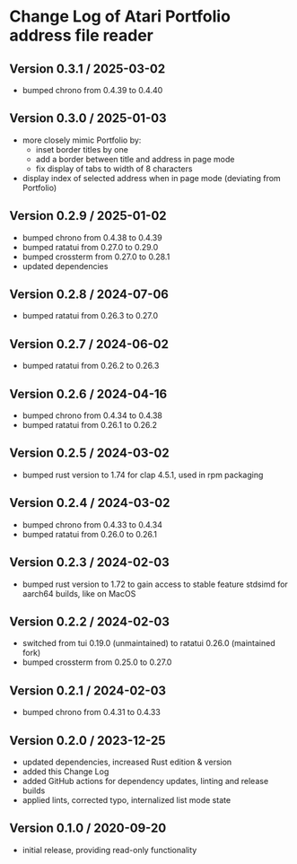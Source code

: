 Change Log of Atari Portfolio address file reader
=================================================

Version 0.3.1 / 2025-03-02
--------------------------
- bumped chrono from 0.4.39 to 0.4.40

Version 0.3.0 / 2025-01-03
--------------------------
- more closely mimic Portfolio by:
  - inset border titles by one
  - add a border between title and address in page mode
  - fix display of tabs to width of 8 characters
- display index of selected address when in page mode (deviating from Portfolio)

Version 0.2.9 / 2025-01-02
--------------------------
- bumped chrono from 0.4.38 to 0.4.39
- bumped ratatui from 0.27.0 to 0.29.0
- bumped crossterm from 0.27.0 to 0.28.1
- updated dependencies

Version 0.2.8 / 2024-07-06
--------------------------
- bumped ratatui from 0.26.3 to 0.27.0

Version 0.2.7 / 2024-06-02
--------------------------
- bumped ratatui from 0.26.2 to 0.26.3

Version 0.2.6 / 2024-04-16
--------------------------
- bumped chrono from 0.4.34 to 0.4.38
- bumped ratatui from 0.26.1 to 0.26.2

Version 0.2.5 / 2024-03-02
--------------------------
- bumped rust version to 1.74 for clap 4.5.1, used in rpm packaging

Version 0.2.4 / 2024-03-02
--------------------------
- bumped chrono from 0.4.33 to 0.4.34
- bumped ratatui from 0.26.0 to 0.26.1

Version 0.2.3 / 2024-02-03
--------------------------
- bumped rust version to 1.72 to gain access to stable feature stdsimd for
  aarch64 builds, like on MacOS

Version 0.2.2 / 2024-02-03
--------------------------
- switched from tui 0.19.0 (unmaintained) to ratatui 0.26.0 (maintained fork)
- bumped crossterm from 0.25.0 to 0.27.0

Version 0.2.1 / 2024-02-03
--------------------------
- bumped chrono from 0.4.31 to 0.4.33

Version 0.2.0 / 2023-12-25
--------------------------
- updated dependencies, increased Rust edition & version
- added this Change Log
- added GitHub actions for dependency updates, linting and release builds
- applied lints, corrected typo, internalized list mode state

Version 0.1.0 / 2020-09-20
--------------------------
- initial release, providing read-only functionality

